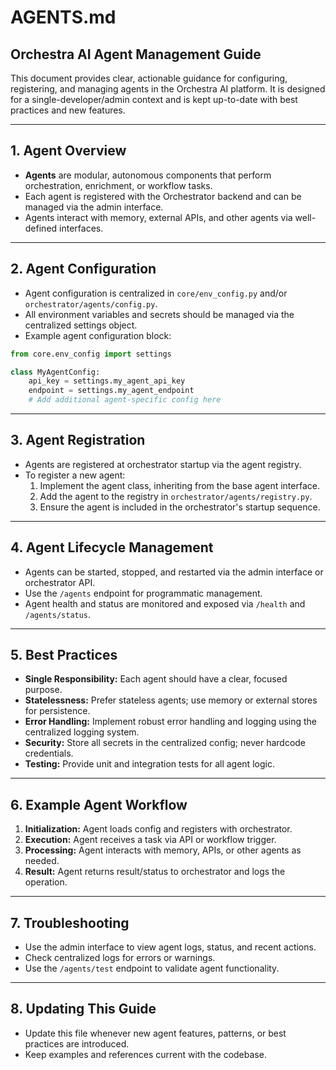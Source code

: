 # AGENTS.md

## Orchestra AI Agent Management Guide

This document provides clear, actionable guidance for configuring, registering, and managing agents in the Orchestra AI platform. It is designed for a single-developer/admin context and is kept up-to-date with best practices and new features.

---

## 1. Agent Overview

- **Agents** are modular, autonomous components that perform orchestration, enrichment, or workflow tasks.
- Each agent is registered with the Orchestrator backend and can be managed via the admin interface.
- Agents interact with memory, external APIs, and other agents via well-defined interfaces.

---

## 2. Agent Configuration

- Agent configuration is centralized in `core/env_config.py` and/or `orchestrator/agents/config.py`.
- All environment variables and secrets should be managed via the centralized settings object.
- Example agent configuration block:

```python
from core.env_config import settings

class MyAgentConfig:
    api_key = settings.my_agent_api_key
    endpoint = settings.my_agent_endpoint
    # Add additional agent-specific config here
```

---

## 3. Agent Registration

- Agents are registered at orchestrator startup via the agent registry.
- To register a new agent:
  1. Implement the agent class, inheriting from the base agent interface.
  2. Add the agent to the registry in `orchestrator/agents/registry.py`.
  3. Ensure the agent is included in the orchestrator's startup sequence.

---

## 4. Agent Lifecycle Management

- Agents can be started, stopped, and restarted via the admin interface or orchestrator API.
- Use the `/agents` endpoint for programmatic management.
- Agent health and status are monitored and exposed via `/health` and `/agents/status`.

---

## 5. Best Practices

- **Single Responsibility:** Each agent should have a clear, focused purpose.
- **Statelessness:** Prefer stateless agents; use memory or external stores for persistence.
- **Error Handling:** Implement robust error handling and logging using the centralized logging system.
- **Security:** Store all secrets in the centralized config; never hardcode credentials.
- **Testing:** Provide unit and integration tests for all agent logic.

---

## 6. Example Agent Workflow

1. **Initialization:** Agent loads config and registers with orchestrator.
2. **Execution:** Agent receives a task via API or workflow trigger.
3. **Processing:** Agent interacts with memory, APIs, or other agents as needed.
4. **Result:** Agent returns result/status to orchestrator and logs the operation.

---

## 7. Troubleshooting

- Use the admin interface to view agent logs, status, and recent actions.
- Check centralized logs for errors or warnings.
- Use the `/agents/test` endpoint to validate agent functionality.

---

## 8. Updating This Guide

- Update this file whenever new agent features, patterns, or best practices are introduced.
- Keep examples and references current with the codebase.
